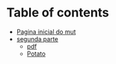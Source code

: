 # Table of contents

* [Pagina inicial do mut](README.md)
* [segunda parte](segunda-parte/README.md)
  * [pdf](segunda-parte/pdf.md)
  * [Potato](segunda-parte/potato.md)

